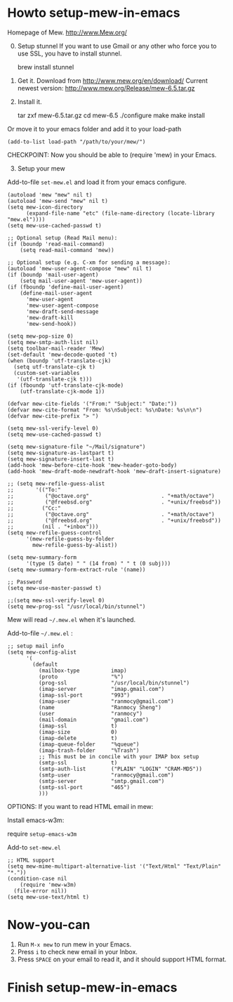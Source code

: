 # Howto setup-mew-in-emacs #

Homepage of Mew. http://www.Mew.org/

0. Setup stunnel
If you want to use Gmail or any other who force you to use SSL, you have to install stunnel.

    brew install stunnel

1. Get it.
Download from http://www.mew.org/en/download/
Current newest version: http://www.mew.org/Release/mew-6.5.tar.gz

2. Install it.

    tar zxf mew-6.5.tar.gz
    cd mew-6.5
    ./configure
    make
    make install

Or move it to your emacs folder and add it to your load-path

    (add-to-list load-path "/path/to/your/mew/")

CHECKPOINT:
  Now you should be able to (require 'mew) in your Emacs.

3. Setup your mew

Add-to-file `set-mew.el` and load it from your emacs configure.

    (autoload 'mew "mew" nil t)
    (autoload 'mew-send "mew" nil t)
    (setq mew-icon-directory
          (expand-file-name "etc" (file-name-directory (locate-library "mew.el"))))
    (setq mew-use-cached-passwd t)
    
    ;; Optional setup (Read Mail menu):
    (if (boundp 'read-mail-command)
        (setq read-mail-command 'mew))
    
    ;; Optional setup (e.g. C-xm for sending a message):
    (autoload 'mew-user-agent-compose "mew" nil t)
    (if (boundp 'mail-user-agent)
        (setq mail-user-agent 'mew-user-agent))
    (if (fboundp 'define-mail-user-agent)
        (define-mail-user-agent
          'mew-user-agent
          'mew-user-agent-compose
          'mew-draft-send-message
          'mew-draft-kill
          'mew-send-hook))
    
    (setq mew-pop-size 0)
    (setq mew-smtp-auth-list nil)
    (setq toolbar-mail-reader 'Mew)
    (set-default 'mew-decode-quoted 't) 
    (when (boundp 'utf-translate-cjk)
      (setq utf-translate-cjk t)
      (custom-set-variables
       '(utf-translate-cjk t)))
    (if (fboundp 'utf-translate-cjk-mode)
        (utf-translate-cjk-mode 1))
    
    (defvar mew-cite-fields '("From:" "Subject:" "Date:"))
    (defvar mew-cite-format "From: %s\nSubject: %s\nDate: %s\n\n")
    (defvar mew-cite-prefix "> ")
    
    (setq mew-ssl-verify-level 0)
    (setq mew-use-cached-passwd t)
    
    (setq mew-signature-file "~/Mail/signature")
    (setq mew-signature-as-lastpart t)
    (setq mew-signature-insert-last t)
    (add-hook 'mew-before-cite-hook 'mew-header-goto-body)
    (add-hook 'mew-draft-mode-newdraft-hook 'mew-draft-insert-signature)
    
    ;; (setq mew-refile-guess-alist
    ;;       '(("To:"
    ;;          ("@octave.org"                       . "+math/octave")
    ;;          ("@freebsd.org"                      . "+unix/freebsd"))
    ;;         ("Cc:"
    ;;          ("@octave.org"                       . "+math/octave")
    ;;          ("@freebsd.org"                      . "+unix/freebsd"))
    ;;         (nil . "+inbox")))
    (setq mew-refile-guess-control
          '(mew-refile-guess-by-folder
            mew-refile-guess-by-alist))
    
    (setq mew-summary-form
          '(type (5 date) " " (14 from) " " t (0 subj)))
    (setq mew-summary-form-extract-rule '(name))
    
    ;; Password
    (setq mew-use-master-passwd t)
    
    ;;(setq mew-ssl-verify-level 0)
    (setq mew-prog-ssl "/usr/local/bin/stunnel")

Mew will read `~/.mew.el` when it's launched.

Add-to-file `~/.mew.el` :

    ;; setup mail info
    (setq mew-config-alist
          '(
            (default
              (mailbox-type          imap)
              (proto                 "%")
              (prog-ssl              "/usr/local/bin/stunnel")
              (imap-server           "imap.gmail.com")
              (imap-ssl-port         "993")
              (imap-user             "ranmocy@gmail.com")
              (name                  "Ranmocy Sheng")
              (user                  "ranmocy")
              (mail-domain           "gmail.com")
              (imap-ssl              t)
              (imap-size             0)
              (imap-delete           t)
              (imap-queue-folder     "%queue")
              (imap-trash-folder     "%Trash")
              ;; This must be in concile with your IMAP box setup
              (smtp-ssl              t)
              (smtp-auth-list        ("PLAIN" "LOGIN" "CRAM-MD5"))
              (smtp-user             "ranmocy@gmail.com")
              (smtp-server           "smtp.gmail.com")
              (smtp-ssl-port         "465")
              )))

OPTIONS:
If you want to read HTML email in mew:

Install emacs-w3m:

require `setup-emacs-w3m`

Add-to `set-mew.el`

    ;; HTML support
    (setq mew-mime-multipart-alternative-list '("Text/Html" "Text/Plain" "*."))
    (condition-case nil
        (require 'mew-w3m)
      (file-error nil))
    (setq mew-use-text/html t)

# Now-you-can #
1. Run `M-x mew` to run mew in your Emacs.
2. Press `i` to check new email in your Inbox.
3. Press `SPACE` on your email to read it, and it should support HTML format.

# Finish setup-mew-in-emacs #
